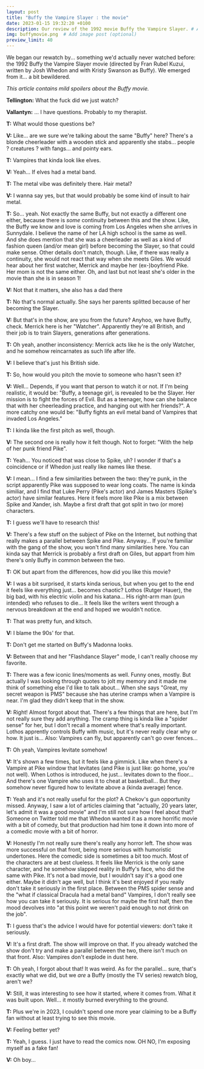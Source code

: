 ```yaml
---
layout: post
title: "Buffy the Vampire Slayer : the movie"
date: 2023-01-15 19:32:20 +0100
description: Our review of the 1992 movie Buffy the Vampire Slayer. # Add post description (optional)
img: buffymovie.png  # Add image post (optional)
preview_limit: 40
---
```


We began our rewatch by... something we'd actually never watched before: the 1992 Buffy the Vampire Slayer movie (directed by Fran Rubel Kuzui, written by Josh Whedon and with Kristy Swanson as Buffy). We emerged from it... a bit bewildered.

*This article contains mild spoilers about the Buffy movie.*

**Tellington:** What the fuck did we just watch?

**Vallantyn:** ... I have questions. Probably to my therapist.

**T:** What would those questions be?

**V:** Like... are we sure we're talking about the same "Buffy" here? There's a blonde cheerleader with a wooden stick and apparently she stabs... people ? creatures ? with fangs... and pointy ears.

**T:** Vampires that kinda look like elves.

**V:** Yeah... If elves had a metal band.

**T:** The metal vibe was definitely there. Hair metal?

**V:** I wanna say yes, but that would probably be some kind of insult to hair metal.

**T:** So... yeah. Not exactly the same Buffy, but not exactly a different one either, because there is *some* continuity between this and the show. Like, the Buffy we know and love is coming from Los Angeles when she arrives in Sunnydale. I believe the name of her LA high school is the same as well. And she does mention that she was a cheerleader as well as a kind of fashion queen (and/or mean girl) before becoming the Slayer, so that could make sense. Other details don't match, though. Like, if there was really a continuity, she would not react that way when she meets Giles. We would hear about her first watcher, Merrick and maybe her (ex-)boyfriend Pike. Her mom is not the same either. Oh, and last but not least she's older in the movie than she is in season 1!

**V:** Not that it matters, she also has a dad there

**T:** No that's normal actually. She says her parents splitted because of her becoming the Slayer.

**V:** But that's in the show, are you from the future? Anyhoo, we have Buffy, check. Merrick here is her "Watcher". Apparently they're all British, and their job is to train Slayers, generations after generations.

**T:** Oh yeah, another inconsistency: Merrick acts like he is the only Watcher, and he somehow reincarnates as such life after life.

**V:** I believe that's just his British side.

**T:** So, how would you pitch the movie to someone who hasn't seen it?

**V:** Well... Depends, if you want that person to watch it or not.
If I'm being realistic, it would be: "Buffy, a teenage girl, is revealed to be the Slayer. Her mission is to fight the forces of Evil. But as a teenager, how can she balance that with her cheerleading practice, and hanging out with her friends?".
A more catchy one would be: "Buffy fights an evil metal band of Vampires that invaded Los Angeles."

**T:** I kinda like the first pitch as well, though.

**V:** The second one is really how it felt though. Not to forget: "With the help of her punk friend Pike".

**T:** Yeah... You noticed that was close to Spike, uh? I wonder if that's a coincidence or if Whedon just really like names like these.

**V:** I mean... I find a few similarities between the two: they're punk, in the script apparently Pike was supposed to wear long coats. The name is kinda similiar, and I find that Luke Perry (Pike's actor) and James Masters (Spike's actor) have similar features. Here it feels more like Pike is a mix between Spike and Xander, ish. Maybe a first draft that got split in two (or more) characters.

**T:** I guess we'll have to research this!

**V:** There's a few stuff on the subject of Pike on the Internet, but nothing that really makes a parallel between Spike and Pike. Anyway... If you're familiar with the gang of the show, you won't find many similarities here. You can kinda say that Merrick is probably a first draft on Giles, but appart from him there's only Buffy in common between the two.

**T:** OK but apart from the differences, how did you like this movie?

**V:** I was a bit surprised, it starts kinda serious, but when you get to the end it feels like everything just... becomes chaotic? Lothos (Rutger Hauer), the big bad, with his electric violin and his katana... His right-arm man (pun intended) who refuses to die... It feels like the writers went through a nervous breakdown at the end and hoped we wouldn't notice.

**T:** That was pretty fun, and kitsch.

**V:** I blame the 90s' for that.

**T:** Don't get me started on Buffy's Madonna looks.

**V:** Between that and her "Flashdance Slayer" mode, I can't really choose my favorite.

**T:** There was a few iconic lines/moments as well. Funny ones, mostly. But actually I was looking through quotes to jolt my memory and it made me think of something else I'd like to talk about... When she says "Great, my secret weapon is PMS" because she has uterine cramps when a Vampire is near. I'm glad they didn't keep that in the show.

**V:** Right! Almost forgot about that. There's a few things that are here, but I'm not really sure they add anything. The cramp thing is kinda like a "spider sense" for her, but I don't recall a moment where that's really important. Lothos apprently controls Buffy with music, but it's never really clear why or how. It just is... Also: Vampires can fly, but apparently can't go over fences...

**T:** Oh yeah, Vampires levitate somehow!

**V:** It's shown a few times, but it feels like a gimmick. Like when there's a Vampire at Pike window that levitates (and Pike is just like: go home, you're not well). When Lothos is introduced, he just... levitates down to the floor... And there's one Vampire who uses it to cheat at basketball... But they somehow never figured how to levitate above a (kinda average) fence.

**T:** Yeah and it's not really useful for the plot? A Chekov's gun opportunity missed.
Anyway, I saw a lot of articles claiming that "actually, 20 years later, let's admit it was a good movie" and I'm still not sure how I feel about that? Someone on Twitter told me that Whedon wanted it as a more horrific movie with a bit of comedy, but that production had him tone it down into more of a comedic movie with a bit of horror.

**V:** Honestly I'm not really sure there's really any horror left. The show was more successful on that front, being more serious with humoristic undertones. Here the comedic side is sometimes a bit too much. Most of the characters are at best clueless. It feels like Merrick is the only sane character, and he somehow slapped reality in Buffy's face, who did the same with Pike.
It's not a bad movie, but I wouldn't say it's a good one either. Maybe it didn't age well, but I think it's best enjoyed if you really don't take it seriously in the first place. Between the PMS spider sense and the "what if classical Dracula had a metal band" Vampires, I don't really see how you can take it seriously. It is serious for maybe the first half, then the mood devolves into "at this point we weren't paid enough to not drink on the job".

**T:** I guess that's the advice I would have for potential viewers: don't take it seriously.

**V:** It's a first draft. The show will improve on that. If you already watched the show don't try and make a parallel between the two, there isn't much on that front. Also: Vampires don't explode in dust here.

**T:** Oh yeah, I forgot about that! It was weird. As for the parallel... sure, that's exactly what we did, but we *are* a Buffy (mostly the TV series) rewatch blog, aren't we?

**V:** Still, it was interesting to see how it started, where it comes from. What it was built upon. Well... it mostly burned everything to the ground.

**T:** Plus we're in 2023, I couldn't spend one more year claiming to be a Buffy fan without at least trying to see this movie.

**V:** Feeling better yet?

**T:** Yeah, I guess. I just have to read the comics now. OH NO, I'm exposing myself as a fake fan!

**V:** Oh boy...